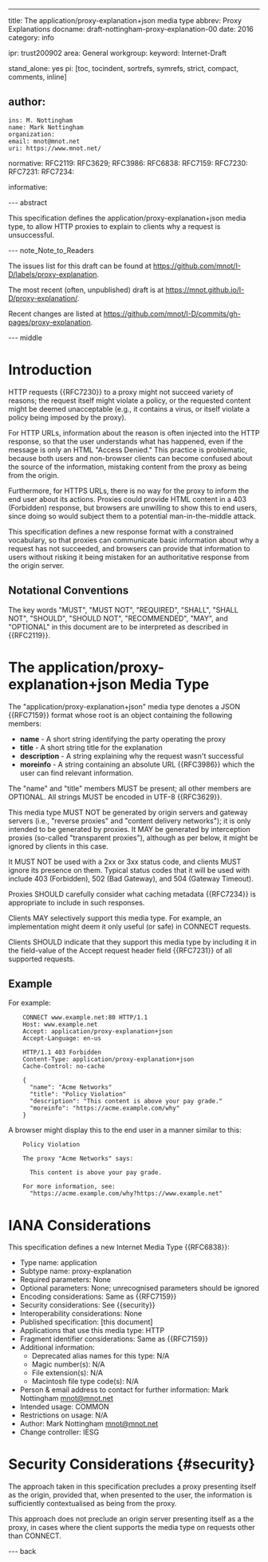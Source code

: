 ---
title: The application/proxy-explanation+json media type
abbrev: Proxy Explanations
docname: draft-nottingham-proxy-explanation-00
date: 2016
category: info

ipr: trust200902
area: General
workgroup: 
keyword: Internet-Draft

stand_alone: yes
pi: [toc, tocindent, sortrefs, symrefs, strict, compact, comments, inline]

author:
 -
    ins: M. Nottingham
    name: Mark Nottingham
    organization: 
    email: mnot@mnot.net
    uri: https://www.mnot.net/

normative:
  RFC2119:
  RFC3629;
  RFC3986:
  RFC6838:
  RFC7159:
  RFC7230:
  RFC7231:
  RFC7234:

informative:


--- abstract

This specification defines the application/proxy-explanation+json media type, to allow HTTP proxies to explain to clients why a request is unsuccessful.

--- note_Note_to_Readers

The issues list for this draft can be found at <https://github.com/mnot/I-D/labels/proxy-explanation>.

The most recent (often, unpublished) draft is at <https://mnot.github.io/I-D/proxy-explanation/>.

Recent changes are listed at <https://github.com/mnot/I-D/commits/gh-pages/proxy-explanation>.


--- middle

# Introduction

HTTP requests {{RFC7230}} to a proxy might not succeed variety of reasons; the request itself might violate a policy, or the requested content might be deemed unacceptable (e.g., it contains a virus, or itself violate a policy being imposed by the proxy).

For HTTP URLs, information about the reason is often injected into the HTTP response, so that the user understands what has happened, even if the message is only an HTML "Access Denied." This practice is problematic, because both users and non-browser clients can become confused about the source of the information, mistaking content from the proxy as being from the origin.

Furthermore, for HTTPS URLs, there is no way for the proxy to inform the end user about its actions. Proxies could provide HTML content in a 403 (Forbidden) response, but browsers are unwilling to show this to end users, since doing so would subject them to a potential man-in-the-middle attack.

This specification defines a new response format with a constrained vocabulary, so that proxies can communicate basic information about why a request has not succeeded, and browsers can provide that information to users without risking it being mistaken for an authoritative response from the origin server.


## Notational Conventions

The key words "MUST", "MUST NOT", "REQUIRED", "SHALL", "SHALL NOT", "SHOULD", "SHOULD NOT",
"RECOMMENDED", "MAY", and "OPTIONAL" in this document are to be interpreted as described in
{{RFC2119}}.

# The application/proxy-explanation+json Media Type

The "application/proxy-explanation+json" media type denotes a JSON {{RFC7159}} format whose root is an object containing the following members:

* **name** - A short string identifying the party operating the proxy
* **title** - A short string title for the explanation
* **description** - A string explaining why the request wasn't successful
* **moreinfo** - A string containing an absolute URL {{RFC3986}} which the user can find relevant information.

The "name" and "title" members MUST be present; all other members are OPTIONAL. All strings MUST be encoded in UTF-8 {{RFC3629}}.

This media type MUST NOT be generated by origin servers and gateway servers (i.e., "reverse proxies" and "content delivery networks"); it is only intended to be generated by proxies. It MAY be generated by interception proxies (so-called "transparent proxies"), although as per below, it might be ignored by clients in this case.

It MUST NOT be used with a 2xx or 3xx status code, and clients MUST ignore its presence on them. Typical status codes that it will be used with include 403 (Forbidden), 502 (Bad Gateway), and 504 (Gateway Timeout).

Proxies SHOULD carefully consider what caching metadata {{RFC7234}} is appropriate to include in such responses.

Clients MAY selectively support this media type. For example, an implementation might deem it only useful (or safe) in CONNECT requests.

Clients SHOULD indicate that they support this media type by including it in the field-value of the Accept request header field {{RFC7231}} of all supported requests.


## Example

For example:

~~~ example
    CONNECT www.example.net:80 HTTP/1.1
    Host: www.example.net
    Accept: application/proxy-explanation+json
    Accept-Language: en-us

    HTTP/1.1 403 Forbidden
    Content-Type: application/proxy-explanation+json
    Cache-Control: no-cache
    
    {
      "name": "Acme Networks"
      "title": "Policy Violation"
      "description": "This content is above your pay grade."
      "moreinfo": "https://acme.example.com/why"
    }
~~~

A browser might display this to the end user in a manner similar to this:

~~~ example
    Policy Violation
    
    The proxy "Acme Networks" says:
    
      This content is above your pay grade.
    
    For more information, see: 
      "https://acme.example.com/why?https://www.example.net"
~~~


# IANA Considerations

This specification defines a new Internet Media Type {{RFC6838}}:

* Type name: application
* Subtype name: proxy-explanation
* Required parameters: None
* Optional parameters: None; unrecognised parameters should be ignored
* Encoding considerations: Same as {{RFC7159}}
* Security considerations: See {{security}}
* Interoperability considerations: None
* Published specification: [this document]
* Applications that use this media type: HTTP
* Fragment identifier considerations: Same as {{RFC7159}}
* Additional information:
  * Deprecated alias names for this type: N/A
  * Magic number(s): N/A
  * File extension(s): N/A
  * Macintosh file type code(s): N/A
* Person & email address to contact for further information: Mark Nottingham <mnot@mnot.net>
* Intended usage: COMMON
* Restrictions on usage: N/A
* Author: Mark Nottingham <mnot@mnot.net>
* Change controller: IESG

# Security Considerations {#security}

The approach taken in this specification precludes a proxy presenting itself as the origin, provided that, when presented to the user, the information is sufficiently contextualised as being from the proxy. 

This approach does not preclude an origin server presenting itself as a the proxy, in cases where the client supports the media type on requests other than CONNECT. 


--- back
